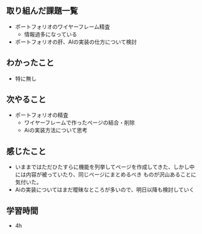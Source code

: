 ## 取り組んだ課題一覧

- ポートフォリオのワイヤーフレーム精査
    - 情報過多になっている
- ポートフォリオの肝、AIの実装の仕方について検討

## わかったこと

- 特に無し

## 次やること

- ポートフォリオの精査
    - ワイヤーフレームで作ったページの結合・削除
    - Aiの実装方法について思考

## 感じたこと

- いままではただひたすらに機能を列挙してページを作成してきた、しかし中には内容が被っていたり、同じページにまとめるべき
ものが沢山あることに気付いた。
- Aiの実装についてはまだ曖昧なところが多いので、明日以降も検討していく

## 学習時間

- 4h